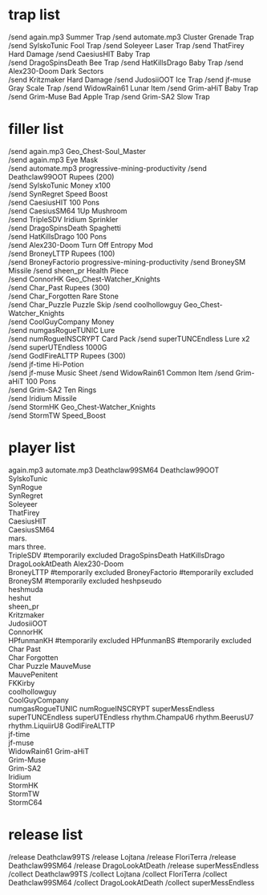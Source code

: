 # trap list

/send again.mp3 Summer Trap
/send automate.mp3 Cluster Grenade Trap
/send SylskoTunic Fool Trap
/send Soleyeer Laser Trap
/send ThatFirey Hard Damage
/send CaesiusHIT Baby Trap     
/send DragoSpinsDeath Bee Trap
/send HatKillsDrago Baby Trap
/send Alex230-Doom Dark Sectors      
/send Kritzmaker Hard Damage
/send JudosiiOOT Ice Trap
/send jf-muse Gray Scale Trap
/send WidowRain61 Lunar Item
/send Grim-aHiT Baby Trap
/send Grim-Muse Bad Apple Trap
/send Grim-SA2 Slow Trap

# filler list

/send again.mp3 Geo_Chest-Soul_Master          
/send again.mp3 Eye Mask                       
/send automate.mp3 progressive-mining-productivity
/send Deathclaw99OOT Rupees (200)                   
/send SylskoTunic Money x100                        
/send SynRegret Speed Boost               
/send CaesiusHIT 100 Pons                       
/send CaesiusSM64 1Up Mushroom                     
/send TripleSDV Iridium Sprinkler              
/send DragoSpinsDeath Spaghetti                      
/send HatKillsDrago 100 Pons                
/send Alex230-Doom Turn Off Entropy Mod           
/send BroneyLTTP Rupees (100)                   
/send BroneyFactorio progressive-mining-productivity
/send BroneySM Missile
/send sheen_pr Health Piece                       
/send ConnorHK Geo_Chest-Watcher_Knights                     
/send Char_Past Rupees (300)                   
/send Char_Forgotten Rare Stone                     
/send Char_Puzzle Puzzle Skip
/send coolhollowguy Geo_Chest-Watcher_Knights      
/send CoolGuyCompany Money                          
/send numgasRogueTUNIC Lure                           
/send numRogueINSCRYPT Card Pack
/send superTUNCEndless Lure x2                        
/send superUTEndless 1000G                          
/send GodlFireALTTP Rupees (300)                   
/send jf-time Hi-Potion                      
/send jf-muse Music Sheet
/send WidowRain61 Common Item
/send Grim-aHiT 100 Pons                      
/send Grim-SA2 Ten Rings                      
/send Iridium Missile                        
/send StormHK Geo_Chest-Watcher_Knights      
/send StormTW Speed_Boost                    

# player list

again.mp3
automate.mp3
Deathclaw99SM64 
Deathclaw99OOT  
SylskoTunic     
SynRogue        
SynRegret       
Soleyeer        
ThatFirey       
CaesiusHIT      
CaesiusSM64     
mars.           
mars three.     
TripleSDV       #temporarily excluded
DragoSpinsDeath 
HatKillsDrago   
DragoLookAtDeath
Alex230-Doom    
BroneyLTTP      #temporarily excluded
BroneyFactorio  #temporarily excluded
BroneySM        #temporarily excluded
heshpseudo      
heshmuda        
heshut          
sheen_pr        
Kritzmaker      
JudosiiOOT      
ConnorHK        
HPfunmanKH      #temporarily excluded
HPfunmanBS      #temporarily excluded
Char Past       
Char Forgotten  
Char Puzzle 
MauveMuse       
MauvePenitent   
FKKirby         
coolhollowguy   
CoolGuyCompany  
numgasRogueTUNIC
numRogueINSCRYPT
superMessEndless
superTUNCEndless
superUTEndless
rhythm.ChampaU6
rhythm.BeerusU7
rhythm.LiquiirU8
GodlFireALTTP   
jf-time         
jf-muse         
WidowRain61
Grim-aHiT       
Grim-Muse       
Grim-SA2        
Iridium         
StormHK         
StormTW         
StormC64

# release list

/release Deathclaw99TS
/release Lojtana
/release FloriTerra
/release Deathclaw99SM64
/release DragoLookAtDeath
/release superMessEndless
/collect Deathclaw99TS
/collect Lojtana
/collect FloriTerra
/collect Deathclaw99SM64
/collect DragoLookAtDeath
/collect superMessEndless